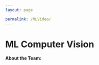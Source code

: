 ```yaml
---
layout: page

permalink: /MLVideo/
---
```


<h1>ML Computer Vision</h1>

<p><strong>About the Team:</strong> </p>

<!-- <br/>
<h3>Team Leader: Chinar Dankhara</h3>
<img src="/website/images/Chinar%20Dankhara.jpg?raw=true" alt="Chinar Dankhara.jpg"
    width="400"
     >
<p><strong>About The Team Leader:</strong> Coffee connoisseur. Machine Learning geek. Travel enthusiast. Microwave cultist</p> -->
